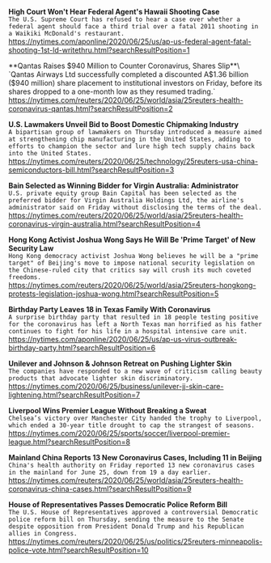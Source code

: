**High Court Won't Hear Federal Agent's Hawaii Shooting Case**\
`The U.S. Supreme Court has refused to hear a case over whether a federal agent should face a third trial over a fatal 2011 shooting in a Waikiki McDonald's restaurant. `\
https://nytimes.com/aponline/2020/06/25/us/ap-us-federal-agent-fatal-shooting-1st-ld-writethru.html?searchResultPosition=1

**Qantas Raises $940 Million to Counter Coronavirus, Shares Slip**\
`Qantas Airways Ltd successfully completed a discounted A$1.36 billion ($940 million) share placement to institutional investors on Friday, before its shares dropped to a one-month low as they resumed trading.`\
https://nytimes.com/reuters/2020/06/25/world/asia/25reuters-health-coronavirus-qantas.html?searchResultPosition=2

**U.S. Lawmakers Unveil Bid to Boost Domestic Chipmaking Industry**\
`A bipartisan group of lawmakers on Thursday introduced a measure aimed at strengthening chip manufacturing in the United States, adding to efforts to champion the sector and lure high tech supply chains back into the United States. `\
https://nytimes.com/reuters/2020/06/25/technology/25reuters-usa-china-semiconductors-bill.html?searchResultPosition=3

**Bain Selected as Winning Bidder for Virgin Australia: Administrator**\
`U.S. private equity group Bain Capital has been selected as the preferred bidder for Virgin Australia Holdings Ltd, the airline's administrator said on Friday without disclosing the terms of the deal.`\
https://nytimes.com/reuters/2020/06/25/world/asia/25reuters-health-coronavirus-virgin-australia.html?searchResultPosition=4

**Hong Kong Activist Joshua Wong Says He Will Be 'Prime Target' of New Security Law**\
`Hong Kong democracy activist Joshua Wong believes he will be a "prime target" of Beijing's move to impose national security legislation on the Chinese-ruled city that critics say will crush its much coveted freedoms. `\
https://nytimes.com/reuters/2020/06/25/world/asia/25reuters-hongkong-protests-legislation-joshua-wong.html?searchResultPosition=5

**Birthday Party Leaves 18 in Texas Family With Coronavirus**\
`A surprise birthday party that resulted in 18 people testing positive for the coronavirus has left a North Texas man horrified as his father continues to fight for his life in a hospital intensive care unit.`\
https://nytimes.com/aponline/2020/06/25/us/ap-us-virus-outbreak-birthday-party.html?searchResultPosition=6

**Unilever and Johnson & Johnson Retreat on Pushing Lighter Skin**\
`The companies have responded to a new wave of criticism calling beauty products that advocate lighter skin discriminatory.`\
https://nytimes.com/2020/06/25/business/unilever-jj-skin-care-lightening.html?searchResultPosition=7

**Liverpool Wins Premier League Without Breaking a Sweat**\
`Chelsea’s victory over Manchester City handed the trophy to Liverpool, which ended a 30-year title drought to cap the strangest of seasons.`\
https://nytimes.com/2020/06/25/sports/soccer/liverpool-premier-league.html?searchResultPosition=8

**Mainland China Reports 13 New Coronavirus Cases, Including 11 in Beijing**\
`China's health authority on Friday reported 13 new coronavirus cases in the mainland for June 25, down from 19 a day earlier. `\
https://nytimes.com/reuters/2020/06/25/world/asia/25reuters-health-coronavirus-china-cases.html?searchResultPosition=9

**House of Representatives Passes Democratic Police Reform Bill**\
`The U.S. House of Representatives approved a controversial Democratic police reform bill on Thursday, sending the measure to the Senate despite opposition from President Donald Trump and his Republican allies in Congress. `\
https://nytimes.com/reuters/2020/06/25/us/politics/25reuters-minneapolis-police-vote.html?searchResultPosition=10

